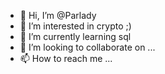 - 👋 Hi, I’m @Parlady
- 👀 I’m interested in crypto ;)
- 🌱 I’m currently learning sql
- 💞️ I’m looking to collaborate on ...
- 📫 How to reach me ...

<!---
Parlady/Parlady is a ✨ special ✨ repository because its `README.md` (this file) appears on your GitHub profile.
You can click the Preview link to take a look at your changes.
--->
